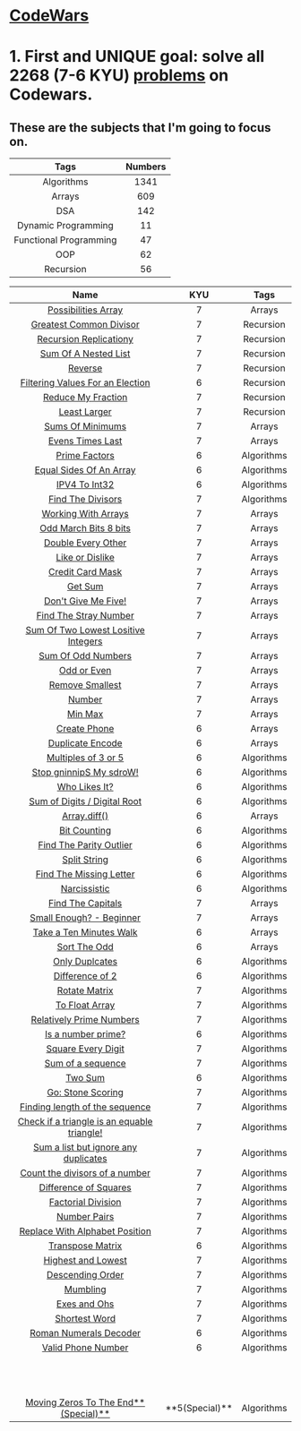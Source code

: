 # **[CodeWars](https://www.codewars.com/dashboard)**

# **1. First and UNIQUE goal: solve all 2268 (7-6 KYU) [problems](https://www.codewars.com/kata/latest/my-languages?beta=false) on Codewars.** <br />

## **These are the subjects that I'm going to focus on.**


<table>
  <thead>
    <tr>
      <th>Tags</th>
      <th>Numbers</th>
    </tr>
  </thead>
  <tbody>
    <tr>
      <td align="center">Algorithms</td>
      <td align="center">1341</td>
    </tr>
    <tr>
      <td align="center">Arrays</td>
      <td align="center">609</td>
    </tr>
    <tr>
      <td align="center">DSA</td>
      <td align="center">142</td>
    </tr>
    <tr>
      <td align="center">Dynamic Programming</td>
      <td align="center">11</td>
    </tr>
    <tr>
      <td align="center">Functional Programming</td>
      <td align="center">47</td>
    </tr>
    <tr>
      <td align="center">OOP</td>
      <td align="center">62</td>
    </tr>
    <tr>
      <td align="center">Recursion</td>
      <td align="center">56</td>
    </tr>
  </tbody>
</table>




<table>
  <thead>
    <tr>
      <th>Name</th>
      <th>KYU</th>
      <th>Tags</th>
    </tr>
  </thead>
  <tbody>
    <tr>
      <td align="center"><a href="https://github.com/capsuleismail/CodeWars/blob/main/possibilities_array.py">Possibilities Array</a></td>
      <td align="center">7</td>
      <td align="center">Arrays</td>
    </tr>
    <tr>
      <td align="center"><a href="https://github.com/capsuleismail/CodeWars/blob/main/greatest_common_divisor.py">Greatest Common Divisor</a></td>
      <td align="center">7</td>
      <td align="center">Recursion</td>
    </tr>
    <tr>
      <td align="center"><a href="https://github.com/capsuleismail/CodeWars/blob/main/recursion_replication.py">Recursion Replicationy</a></td>
      <td align="center">7</td>
      <td align="center">Recursion</td>
    </tr>
    <tr>
      <td align="center"><a href="https://github.com/capsuleismail/CodeWars/blob/main/sum_of_a_nested_list.py">Sum Of A Nested List</a></td>
      <td align="center">7</td>
      <td align="center">Recursion</td>
    </tr>
    <tr>
      <td align="center"><a href="https://github.com/capsuleismail/CodeWars/blob/main/reverse.py">Reverse</a></td>
      <td align="center">7</td>
      <td align="center">Recursion</td>
    </tr>
    <tr>
      <td align="center"><a href="https://github.com/capsuleismail/CodeWars/blob/main/filtering_values_for_election.py">Filtering Values For an Election</a></td>
      <td align="center">6</td>
      <td align="center">Recursion</td>
    </tr>
    <tr>
      <td align="center"><a href="https://github.com/capsuleismail/CodeWars/blob/main/reduce_my_fraction.py">Reduce My Fraction</a></td>
      <td align="center">7</td>
      <td align="center">Recursion</td>
    </tr>
    <tr>
      <td align="center"><a href="https://github.com/capsuleismail/CodeWars/blob/main/least_larger.py">Least Larger</a></td>
      <td align="center">7</td>
      <td align="center">Recursion</td>
    </tr>
    <tr>
      <td align="center"><a href="https://github.com/capsuleismail/CodeWars/blob/main/sum_mins.py">Sums Of Minimums</a></td>
      <td align="center">7</td>
      <td align="center">Arrays</td>
    </tr>
    <tr>
      <td align="center"><a href="https://github.com/capsuleismail/CodeWars/blob/main/even_last.py">Evens Times Last</a></td>
      <td align="center">7</td>
      <td align="center">Arrays</td>
    </tr>
    <tr>
      <td align="center"><a href="https://github.com/capsuleismail/CodeWars/blob/main/prime_factors.py">Prime Factors</a></td>
      <td align="center">6</td>
      <td align="center">Algorithms</td>
    </tr>
    <tr>
      <td align="center"><a href="https://github.com/capsuleismail/CodeWars/blob/main/find_even_index.py"> Equal Sides Of An Array</a></td>
      <td align="center">6</td>
      <td align="center">Algorithms</td>
    </tr>
    <tr>
      <td align="center"><a href="https://github.com/capsuleismail/CodeWars/blob/main/ipv4_int32.py">IPV4 To Int32</a></td>
      <td align="center">6</td>
      <td align="center">Algorithms</td>
    </tr>
    <tr>
      <td align="center"><a href="https://github.com/capsuleismail/CodeWars/blob/main/find_the_divisors.py">Find The Divisors</a></td>
      <td align="center">7</td>
      <td align="center">Algorithms</td>
    </tr>
    <tr>
      <td align="center"><a href="https://github.com/capsuleismail/CodeWars/blob/main/without_last.py">Working With Arrays</a></td>
      <td align="center">7</td>
      <td align="center">Arrays</td>
    </tr>
    <tr>
      <td align="center"><a href="https://github.com/capsuleismail/CodeWars/blob/main/bit_march.py">Odd March Bits 8 bits</a></td>
      <td align="center">7</td>
      <td align="center">Arrays</td>
    </tr>
    <tr>
      <td align="center"><a href="https://github.com/capsuleismail/CodeWars/blob/main/double_every_other.py">Double Every Other
</a></td>
      <td align="center">7</td>
      <td align="center">Arrays</td>
    </tr>
    <tr>
      <td align="center"><a href="https://github.com/capsuleismail/CodeWars/blob/main/like_or_dislike.py">Like or Dislike</a></td>
      <td align="center">7</td>
      <td align="center">Arrays</td>
    </tr>
    <tr>
      <td align="center"><a href="https://github.com/capsuleismail/CodeWars/blob/main/maskify.py">Credit Card Mask</a>
</td>
      <td align="center">7</td>
      <td align="center">Arrays</td>
    </tr>
    <tr>
      <td align="center"><a href="https://github.com/capsuleismail/CodeWars/blob/main/get_sum.py">Get Sum</a></td>
      <td align="center">7</td>
      <td align="center">Arrays</td>
    </tr>
    <tr>
      <td align="center"><a href="https://github.com/capsuleismail/CodeWars/blob/main/dont_give_me_five.py">Don't Give Me Five!
</a></td>
      <td align="center">7</td>
      <td align="center">Arrays</td>
    </tr>
    <tr>
      <td align="center"><a href="https://github.com/capsuleismail/CodeWars/blob/main/stray.py">Find The Stray Number
</a></td>
      <td align="center">7</td>
      <td align="center">Arrays</td>
    </tr>
    <tr>
      <td align="center"><a href="https://github.com/capsuleismail/CodeWars/blob/main/sum_two_smallest_numbers.py">Sum Of Two Lowest Lositive Integers</a></td>
      <td align="center">7</td>
      <td align="center">Arrays</td>
    </tr>
    <tr>
      <td align="center"><a href="https://github.com/capsuleismail/CodeWars/blob/main/sum_of_odd_triangle_row_alternative.py">Sum Of Odd Numbers
</a></td>
      <td align="center">7</td>
      <td align="center">Arrays</td>
    </tr>
    <tr>
      <td align="center"><a href="https://github.com/capsuleismail/CodeWars/blob/main/odd_or_even.py">Odd or Even</a></td>
      <td align="center">7</td>
      <td align="center">Arrays</td>
    </tr>
    <tr>
      <td align="center"><a href="https://github.com/capsuleismail/CodeWars/blob/main/remove_smallest.py">Remove Smallest</a></td>
      <td align="center">7</td>
      <td align="center">Arrays</td>
    </tr>
    <tr>
      <td align="center"><a href="https://github.com/capsuleismail/CodeWars/blob/main/number.py">Number</a></td>
      <td align="center">7</td>
      <td align="center">Arrays</td>
    </tr>
    <tr>
      <td align="center"><a href="https://github.com/capsuleismail/CodeWars/blob/main/min_max.py">Min Max</a></td>
      <td align="center">7</td>
      <td align="center">Arrays</td>
    </tr>
    <tr>
      <td align="center"><a href="https://github.com/capsuleismail/CodeWars/blob/main/create_phone.py">Create Phone</a></td>
      <td align="center">6</td>
      <td align="center">Arrays</td>
    </tr>
    <tr>
      <td align="center"><a href="https://github.com/capsuleismail/CodeWars/blob/main/duplicate_encode.py">Duplicate Encode </a></td>
      <td align="center">6</td>
      <td align="center">Arrays</td>
    </tr>
    <tr>
      <td align="center"><a href="https://github.com/capsuleismail/CodeWars/blob/main/multi_3_or_5.py">Multiples of 3 or 5</a></td>
      <td align="center">6</td>
      <td align="center">Algorithms</td>
    </tr>
    <tr>
      <td align="center"><a href="https://github.com/capsuleismail/CodeWars/blob/main/spin_word.py">Stop gninnipS My sdroW!</a></td>
      <td align="center">6</td>
      <td align="center">Algorithms</td>
    </tr>
    <tr>
      <td align="center"><a href="https://github.com/capsuleismail/CodeWars/blob/main/likes.py">Who Likes It?</a></td>
      <td align="center">6</td>
      <td align="center">Algorithms</td>
    </tr>
    <tr>
      <td align="center"><a href="https://github.com/capsuleismail/CodeWars/blob/main/digital_root.py">Sum of Digits / Digital Root</a></td>
      <td align="center">6</td>
      <td align="center">Algorithms</td>
    </tr>
    <tr>
      <td align="center"><a href="https://github.com/capsuleismail/CodeWars/blob/main/array_diff.py">Array.diff()</a></td>
      <td align="center">6</td>
      <td align="center">Arrays</td>
    </tr>
    <tr>
      <td align="center"><a href="https://github.com/capsuleismail/CodeWars/blob/main/count_bits.py">Bit Counting</a></td>
      <td align="center">6</td>
      <td align="center">Algorithms</td> 
    </tr>
    <tr>
      <td align="center"><a href="https://github.com/capsuleismail/CodeWars/blob/main/find_outlier.py">Find The Parity Outlier
</a></td>
      <td align="center">6</td>
      <td align="center">Algorithms</td>
    </tr>
    <tr>
      <td align="center"><a href="https://github.com/capsuleismail/CodeWars/blob/main/split_string.py">Split String</a></td>
      <td align="center">6</td>
      <td align="center">Algorithms</td>
    </tr>
    <tr>
      <td align="center"><a href="https://github.com/capsuleismail/CodeWars/blob/main/find_missing_letter.py">Find The Missing Letter
 </a></td>
      <td align="center">6</td>
      <td align="center">Algorithms</td>
    </tr>
    <tr>
      <td align="center"><a href="https://github.com/capsuleismail/CodeWars/blob/main/narcissistic.py">Narcissistic</a></td>
      <td align="center">6</td>
      <td align="center">Algorithms</td>
    </tr>
    <tr>
      <td align="center"><a href="https://github.com/capsuleismail/CodeWars/blob/main/capitals.py">Find The Capitals</a></td>
      <td align="center">7</td>
      <td align="center">Arrays</td>
    </tr>
    <tr>
      <td align="center"><a href="https://github.com/capsuleismail/CodeWars/blob/main/small_enough">Small Enough? - Beginner</a></td>
      <td align="center">7</td>
      <td align="center">Arrays</td>
    </tr>
    <tr>
      <td align="center"><a href="https://github.com/capsuleismail/CodeWars/blob/main/is_valid_walk.py">Take a Ten Minutes Walk
</a></td>
      <td align="center">6</td>
      <td align="center">Arrays</td>
    </tr>
    <tr>
      <td align="center"><a href="https://github.com/capsuleismail/CodeWars/blob/main/sort_array.py">Sort The Odd
</a></td>
      <td align="center">6</td>
      <td align="center">Arrays</td>
    </tr>
    <tr>
      <td align="center"><a href="https://github.com/capsuleismail/CodeWars/blob/main/only_duplicates.py">Only Duplcates</a></td>
      <td align="center">6</td>
      <td align="center">Algorithms</td>
    </tr>
    <tr>
      <td align="center"><a href="https://github.com/capsuleismail/CodeWars/blob/main/twos_difference.py">Difference of 2</a></td>
      <td align="center">6</td>
      <td align="center">Algorithms</td>
    </tr>
    <tr>
      <td align="center"><a href="https://github.com/capsuleismail/CodeWars/blob/main/rotate_matrix">Rotate Matrix</a></td>
      <td align="center">7</td>
      <td align="center">Algorithms</td>
    </tr>
    <tr>
      <td align="center"><a href="https://github.com/capsuleismail/CodeWars/blob/main/to_float_array.py">To Float Array</a></td>
      <td align="center">7</td>
      <td align="center">Algorithms</td>
    </tr>
    <tr>
      <td align="center"><a href="https://github.com/capsuleismail/CodeWars/blob/main/relatively_prime.py">Relatively Prime Numbers</a></td>
      <td align="center">7</td>
      <td align="center">Algorithms</td>
    </tr>
    <tr>
      <td align="center"><a href="https://github.com/capsuleismail/CodeWars/blob/main/is_prime.py">Is a number prime?</a></td>
      <td align="center">6</td>
      <td align="center">Algorithms</td>
    </tr>
    <tr>
      <td align="center"><a href="https://github.com/capsuleismail/CodeWars/blob/main/square_digits.py">Square Every Digit</a></td>
      <td align="center">7</td>
      <td align="center">Algorithms</td>
    </tr>
    <tr>
      <td align="center"><a href="https://github.com/capsuleismail/CodeWars/blob/main/sequence_sum.py">Sum of a sequence
</a></td>
      <td align="center">7</td>
      <td align="center">Algorithms</td>
    </tr>
    <tr>
      <td align="center"><a href="https://github.com/capsuleismail/CodeWars/blob/main/two_sum">Two Sum</a></td>
      <td align="center">6</td>
      <td align="center">Algorithms</td>
    </tr>
    <tr>
      <td align="center"><a href="https://github.com/capsuleismail/CodeWars/blob/main/determine_winner.py">Go: Stone Scoring</a></td>
      <td align="center">7</td>
      <td align="center">Algorithms</td>
    </tr>
    <tr>
      <td align="center"><a href="https://github.com/capsuleismail/CodeWars/blob/main/length_of_sequence.py">Finding length of the sequence</a></td>
      <td align="center">7</td>
      <td align="center">Algorithms</td>
    </tr>
    <tr>
      <td align="center"><a href="https://github.com/capsuleismail/CodeWars/blob/main/equable_triangle.py">Check if a triangle is an equable triangle!</a></td>
      <td align="center">7</td>
      <td align="center">Algorithms</td>
    </tr>
    <tr>
      <td align="center"><a href="https://github.com/capsuleismail/CodeWars/blob/main/sum_no_duplicates.py">Sum a list but ignore any duplicates</a></td>
      <td align="center">7</td>
      <td align="center">Algorithms</td>
    </tr>
    <tr>
      <td align="center"><a href="https://github.com/capsuleismail/CodeWars/blob/main/divisors.py">Count the divisors of a number</a></td>
      <td align="center">7</td>
      <td align="center">Algorithms</td>
    </tr>
    <tr>
      <td align="center"><a href=""https://github.com/capsuleismail/CodeWars/blob/main/difference_of_squares.py">Difference of Squares</a></td>
      <td align="center">7</td>
      <td align="center">Algorithms</td>
    </tr>
    <tr>
      <td align="center"><a href="https://github.com/capsuleismail/CodeWars/blob/main/factorial_division.py">Factorial Division</a></td>
      <td align="center">7</td>
      <td align="center">Algorithms</td>
    </tr>
    <tr>
      <td align="center"><a href="https://github.com/capsuleismail/CodeWars/blob/main/get_larger_numbers.py">Number Pairs</a></td>
      <td align="center">7</td>
      <td align="center">Algorithms</td>
    </tr>
    <tr>
      <td align="center"><a href="https://github.com/capsuleismail/CodeWars/blob/main/alphabet_position.py">Replace With Alphabet Position</a></td>
      <td align="center">7</td>
      <td align="center">Algorithms</td>
    </tr>
    <tr>
      <td align="center"><a href="https://github.com/capsuleismail/CodeWars/blob/main/transpose.py">Transpose Matrix</a></td>
      <td align="center">6</td>
      <td align="center">Algorithms</td>
    </tr>
    <tr>
      <td align="center"><a href="https://github.com/capsuleismail/CodeWars/blob/main/high_and_low.py">Highest and Lowest</a></td>
      <td align="center">7</td>
      <td align="center">Algorithms</td>
    </tr>
    <tr>
      <td align="center"><a href="https://github.com/capsuleismail/CodeWars/blob/main/descending_order.py">Descending Order</a></td>
      <td align="center">7</td>
      <td align="center">Algorithms</td>
    </tr>
    <tr>
      <td align="center"><a href="https://github.com/capsuleismail/CodeWars/blob/main/accum.py">Mumbling</a></td>
      <td align="center">7</td>
      <td align="center">Algorithms</td>
    </tr>
    <tr>
      <td align="center"><a href="https://github.com/capsuleismail/CodeWars/blob/main/xo.py">Exes and Ohs</a></td>
      <td align="center">7</td>
      <td align="center">Algorithms</td>
    </tr>
    <tr>
      <td align="center"><a href="https://github.com/capsuleismail/CodeWars/blob/main/find_short.py">Shortest Word</a></td>
      <td align="center">7</td>
      <td align="center">Algorithms</td>
    </tr>
    <tr>
      <td align="center"><a href="https://github.com/capsuleismail/CodeWars/blob/main/roman_decoder.py">Roman Numerals Decoder</a></td>
      <td align="center">6</td>
      <td align="center">Algorithms</td>
    </tr>
    <tr>
      <td align="center"><a href="https://github.com/capsuleismail/CodeWars/blob/main/valid_phone_number.py">Valid Phone Number</a></td>
      <td align="center">6</td>
      <td align="center">Algorithms</td>
    </tr>
    <tr>
      <td align="center"><a href="https://github.com/capsuleismail/CodeWars/blob/main/"> </a></td>
      <td align="center"></td>
      <td align="center"></td>
    </tr>
    <tr>
      <td align="center"><a href="https://github.com/capsuleismail/CodeWars/blob/main/"> </a></td>
      <td align="center"></td>
      <td align="center"></td>
    </tr>
    <tr>
      <td align="center"><a href="https://github.com/capsuleismail/CodeWars/blob/main/"> </a></td>
      <td align="center"></td>
      <td align="center"></td>
    </tr>
    <tr>
      <td align="center"><a href="https://github.com/capsuleismail/CodeWars/blob/main/"> </a></td>
      <td align="center"></td>
      <td align="center"></td>
    </tr>
    <tr>
      <td align="center"><a href="https://github.com/capsuleismail/CodeWars/blob/main/"> </a></td>
      <td align="center"></td>
      <td align="center"></td>
    </tr>
    <tr>
      <td align="center"><a href="https://github.com/capsuleismail/CodeWars/blob/main/"> </a></td>
      <td align="center"></td>
      <td align="center"></td>
    </tr>
    <tr>
      <td align="center"><a href="https://github.com/capsuleismail/CodeWars/blob/main/"> </a></td>
      <td align="center"></td>
      <td align="center"></td>
    </tr>
    <tr>
      <td align="center"><a href="https://github.com/capsuleismail/CodeWars/blob/main/"> </a></td>
      <td align="center"></td>
      <td align="center"></td>
    </tr>
    <tr>
      <td align="center"><a href="https://github.com/capsuleismail/CodeWars/blob/main/"> </a></td>
      <td align="center"></td>
      <td align="center"></td>
    </tr>
    <tr>
      <td align="center"><a href="https://github.com/capsuleismail/CodeWars/blob/main/"> </a></td>
      <td align="center"></td>
      <td align="center"></td>
    </tr>
    <tr>
      <td align="center"><a href="https://github.com/capsuleismail/CodeWars/blob/main/"> </a></td>
      <td align="center"></td>
      <td align="center"></td>
    </tr>
    <tr>
      <td align="center"><a href="https://github.com/capsuleismail/CodeWars/blob/main/"> </a></td>
      <td align="center"></td>
      <td align="center"></td>
    </tr>
    <tr>
      <td align="center"><a href="https://github.com/capsuleismail/CodeWars/blob/main/moving_zeros_to_the_end.py">Moving Zeros To The End**(Special)**</a></td>
      <td align="center">**5(Special)**</td>
      <td align="center">Algorithms</td>
    </tr>
  </tbody>
</table>
